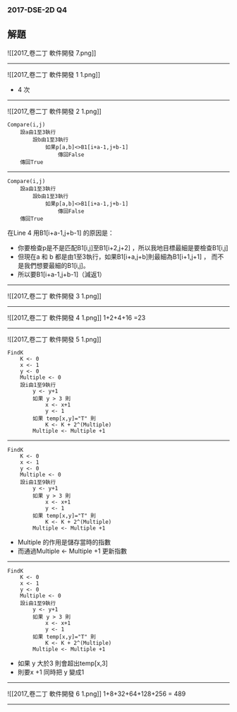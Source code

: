 ### 2017-DSE-2D Q4
解題
---

![[2017_卷二丁 軟件開發 7.png]]

---
![[2017_卷二丁 軟件開發 1 1.png]]
- 4 次
<!-- element class="fragment" data-fragment-index="1" --> 

---
![[2017_卷二丁 軟件開發 2 1.png]]

```[1-6]
Compare(i,j)
	設a由1至3執行
		設b由1至3執行
			如果p[a,b]<>B1[i+a-1,j+b-1] 
				傳回False
	傳回True

```
<!-- element class="fragment" data-fragment-index="1" --> 

---
```[4]
Compare(i,j)
	設a由1至3執行
		設b由1至3執行
			如果p[a,b]<>B1[i+a-1,j+b-1] 
				傳回False
	傳回True

```

在Line 4 用B1[i+a-1,j+b-1] 的原因是： 
- 你要檢查p是不是匹配B1[i,j]至B1[i+2,j+2] ，所以我地目標最細是要檢查B1[i,j]
- 但現在a 和 b 都是由1至3執行，如果B1[i+a,j+b]則最細為B1[i+1,j+1] ， 而不是我們想要最細的B1[i,j]。
- 所以要B1[i+a-1,j+b-1]（減返1）

---
![[2017_卷二丁 軟件開發 3 1.png]]

---
![[2017_卷二丁 軟件開發 4 1.png]]
1+2+4+16 =23 <!-- element class="fragment" data-fragment-index="1" --> 

---
![[2017_卷二丁 軟件開發 5 1.png]]
```python[1-13]
FindK
	K <- 0 
	x <- 1
	y <- 0
	Multiple <- 0 
	設i由1至9執行
		y <- y+1 
		如果 y > 3 則
			x <- x+1 
			y <- 1
		如果 temp[x,y]="T" 則
			K <- K + 2^(Multiple)
		Multiple <- Multiple +1

```
<!-- element class="fragment" data-fragment-index="1" --> 

---
```[5,11,12,13]
FindK
	K <- 0 
	x <- 1
	y <- 0
	Multiple <- 0 
	設i由1至9執行
		y <- y+1 
		如果 y > 3 則
			x <- x+1 
			y <- 1
		如果 temp[x,y]="T" 則
			K <- K + 2^(Multiple)
		Multiple <- Multiple +1
```
- Multiple 的作用是儲存當時的指數
- 而通過Multiple <- Multiple +1 更新指數
---
```[6-10]
FindK
	K <- 0 
	x <- 1
	y <- 0
	Multiple <- 0 
	設i由1至9執行
		y <- y+1 
		如果 y > 3 則
			x <- x+1 
			y <- 1
		如果 temp[x,y]="T" 則
			K <- K + 2^(Multiple)
		Multiple <- Multiple +1
```
- 如果 y 大於3 則會超出temp[x,3]
- 則要x +1 同時把 y 變成1 

---
![[2017_卷二丁 軟件開發 6 1.png]]
1+8+32+64+128+256 = 489<!-- element class="fragment" data-fragment-index="1" --> 

---